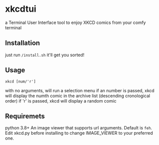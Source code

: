 # xkcdtui
a Terminal User Interface tool to enjoy XKCD comics from your comfy terminal

## Installation
just run 
```/install.sh```
it'll get you sorted!

## Usage
```
xkcd [num/'r']
```
with no arguments, will run a selection menu
if an number is passed, xkcd will display the numth comic in the archive list (descending cronological order)
if 'r' is passed, xkcd will display a random comic

## Requiremets
python 3.8+
An image viewer that supports url arguments. Default is ```feh```. Edit xkcd.py before installing to change IMAGE_VIEWER to your preferred one.
